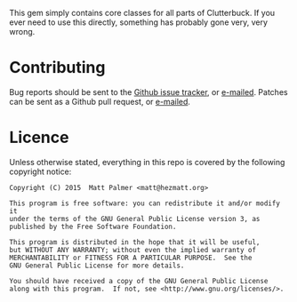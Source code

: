 This gem simply contains core classes for all parts of Clutterbuck.  If you
ever need to use this directly, something has probably gone very, very
wrong.


# Contributing

Bug reports should be sent to the [Github issue
tracker](https://github.com/mpalmer/clutterbuck-core/issues), or
[e-mailed](mailto:theshed+clutterbuck@hezmatt.org).  Patches can be sent as a
Github pull request, or [e-mailed](mailto:theshed+clutterbuck@hezmatt.org).


# Licence

Unless otherwise stated, everything in this repo is covered by the following
copyright notice:

    Copyright (C) 2015  Matt Palmer <matt@hezmatt.org>

    This program is free software: you can redistribute it and/or modify it
    under the terms of the GNU General Public License version 3, as
    published by the Free Software Foundation.

    This program is distributed in the hope that it will be useful,
    but WITHOUT ANY WARRANTY; without even the implied warranty of
    MERCHANTABILITY or FITNESS FOR A PARTICULAR PURPOSE.  See the
    GNU General Public License for more details.

    You should have received a copy of the GNU General Public License
    along with this program.  If not, see <http://www.gnu.org/licenses/>.
